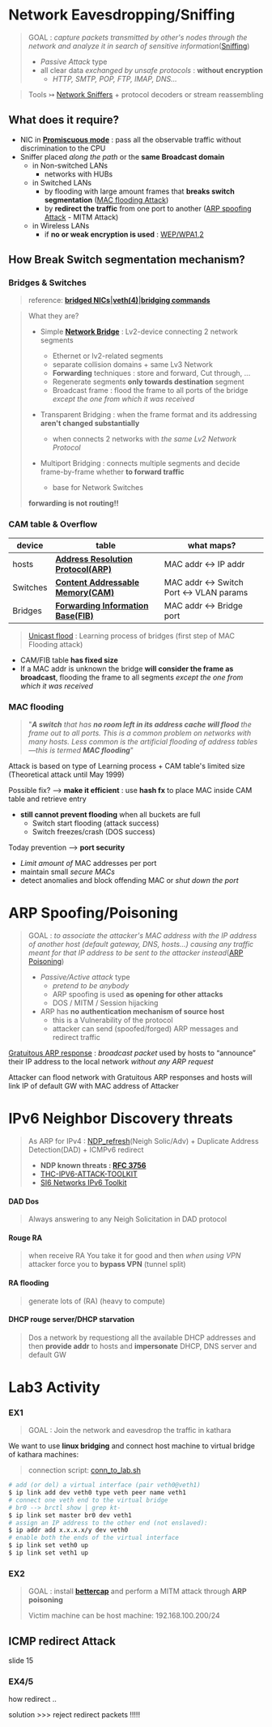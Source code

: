 # Network Eavesdropping/Sniffing 

> GOAL : *capture packets transmitted by other's nodes through the network and analyze it in search of sensitive information*([Sniffing](https://www.tutorialspoint.com/ethical_hacking/ethical_hacking_sniffing.htm)) 
> - *Passive Attack* type
> - all clear data *exchanged by unsafe protocols* : **without encryption**
>   - *HTTP, SMTP, POP, FTP, IMAP, DNS...*

> Tools $\rightarrowtail$ [Network Sniffers](https://www.tutorialspoint.com/ethical_hacking/ethical_hacking_sniffing_tools.htm) + protocol decoders or stream reassembling

## What does it require?

- NIC in **[Promiscuous mode](/Labs/%5B1%5DNetworking%20101%2Bscript.md#Network%20Traffic%20Monitoring)** : pass all the observable traffic without discrimination to the CPU
- Sniffer placed *along the path* or the **same Broadcast domain**
  - in Non-switched LANs
    - networks with HUBs
  - in Switched LANs
    - by flooding with large amount frames that **breaks switch segmentation** ([MAC flooding Attack](https://en.wikipedia.org/wiki/MAC_flooding))
    - by **redirect the traffic** from one port to another ([ARP spoofing Attack](https://en.wikipedia.org/wiki/ARP_spoofing) - MITM Attack)
  - in Wireless LANs 
    - if **no or weak encryption is used** : [WEP/WPA1,2](https://inis.iaea.org/collection/NCLCollectionStore/_Public/46/130/46130069.pdf)

## How Break Switch segmentation mechanism?

### Bridges & Switches 

> reference: **[bridged NICs](https://wiki.debian.org/BridgeNetworkConnections)|[veth(4)](https://man7.org/linux/man-pages/man4/veth.4.html)|[bridging commands](https://developers.redhat.com/articles/2022/04/06/introduction-linux-bridging-commands-and-features#)**

> What they are?
> - Simple **[Network Bridge](https://en.wikipedia.org/wiki/Network_bridge)** : Lv2-device connecting 2 network segments 
>   
>   - Ethernet or lv2-related segments
>   - separate collision domains + same Lv3 Network
>   - **Forwarding** techniques : store and forward, Cut through, ...   
>   - Regenerate segments **only towards destination** segment
>   - Broadcast frame : flood the frame to all ports of the bridge *except the one from which it was received*
> 
> - Transparent Bridging : when the frame format and its addressing **aren't changed substantially**
>   - when connects 2 networks with *the same Lv2 Network Protocol*
>
> - Multiport Bridging : connects multiple segments and decide frame-by-frame whether **to forward traffic**
>   - base for Network Switches 
> 
> **forwarding is not routing!!**

### CAM table & Overflow 

|device|table | what maps? |
|--| --|-- |
|hosts|**[Address Resolution Protocol(ARP)](https://en.wikipedia.org/wiki/Address_Resolution_Protocol)** |MAC addr <-> IP addr|
|Switches|**[Content Addressable Memory(CAM)](https://www.greycampus.com/opencampus/ethical-hacking/arp-and-cam-cable)** | MAC addr <-> Switch Port <-> VLAN params|
|Bridges|**[Forwarding Information Base(FIB)](https://en.wikipedia.org/wiki/Forwarding_information_base)**|MAC addr <-> Bridge port|

> [Unicast flood](https://en.wikipedia.org/wiki/Unicast_flood) : Learning process of bridges (first step of MAC Flooding attack)
- CAM/FIB table **has fixed size**
- If a MAC addr is unknown the bridge **will consider the frame as broadcast**, flooding the frame to all segments *except the one from which it was received*

### MAC flooding

> "***A switch** that has **no room left in its address cache will flood** the frame out to all ports. This is a common problem on networks with many hosts. Less common is the artificial flooding of address tables—this is termed **MAC flooding***"

Attack is based on type of Learning process + CAM table's limited size (Theoretical attack until May 1999)

Possible fix? --> **make it efficient** : use **hash fx** to place MAC inside CAM table and retrieve entry
- **still cannot prevent flooding** when all buckets are full
  - Switch start flooding (attack success)
  - Switch freezes/crash (DOS success)

Today prevention --> **port security**
  - *Limit amount of* MAC addresses per port
  - maintain small *secure MACs* 
  - detect anomalies and block offending MAC or *shut down the port*

# ARP Spoofing/Poisoning

> GOAL : *to associate the attacker's MAC address with the IP address of another host (default gateway, DNS, hosts...) causing any traffic meant for that IP address to be sent to the attacker instead*([ARP Poisoning](https://www.tutorialspoint.com/ethical_hacking/ethical_hacking_arp_poisoning.htm))
> - *Passive/Active attack* type
>   - *pretend to be anybody*
>   - ARP spoofing is used **as opening for other attacks** 
>   - DOS / MITM / Session hijacking  
> - ARP has **no authentication mechanism of source host**
>   - this is a Vulnerability of the protocol
>   - attacker can send (spoofed/forged) ARP messages and redirect traffic

[Gratuitous ARP response](https://www.practicalnetworking.net/series/arp/gratuitous-arp/) : *broadcast packet* used by hosts to “announce” their IP address to the local network *without any ARP request*

Attacker can flood network with Gratuitous ARP responses and hosts will link IP of default GW with MAC address of Attacker

# IPv6 Neighbor Discovery threats

 > As ARP for IPv4 : [NDP_refresh](https://www.computernetworkingnotes.com/networking-tutorials/ipv6-neighbor-discovery-protocol-explained.html)(Neigh Solic/Adv) + Duplicate Address Detection(DAD) + ICMPv6 redirect
 > - **NDP known threats : [RFC 3756](https://datatracker.ietf.org/doc/html/rfc3756)** 
 > - [THC-IPV6-ATTACK-TOOLKIT](https://github.com/vanhauser-thc/thc-ipv6)
 > - [SI6 Networks IPv6 Toolkit](https://github.com/fgont/ipv6toolkit)

#### DAD Dos
> Always answering to any Neigh Solicitation in DAD protocol
#### Rouge RA
> when receive RA You take it for good and then *when using VPN* attacker force you to **bypass VPN** (tunnel split) 
#### RA flooding 
> generate lots of (RA) (heavy to compute)
#### DHCP rouge server/DHCP starvation
> Dos a network by requestiong all the available DHCP addresses and then **provide addr** to hosts and **impersonate** DHCP, DNS server and default GW

# Lab3 Activity

### EX1

> GOAL : Join the network and eavesdrop the traffic in kathara

We want to use **linux bridging** and connect host machine to virtual bridge of kathara machines:

> connection script: [conn_to_lab.sh](/labs/%5B1%5DNetworking%20101%2Bscript.md#Host%20Connection%20Script)
```bash
# add (or del) a virtual interface (pair veth0@veth1)
$ ip link add dev veth0 type veth peer name veth1
# connect one veth end to the virtual bridge
# br0 --> brctl show | grep kt-
$ ip link set master br0 dev veth1
# assign an IP address to the other end (not enslaved):
$ ip addr add x.x.x.x/y dev veth0
# enable both the ends of the virtual interface
$ ip link set veth0 up  
$ ip link set veth1 up  
```

### EX2

> GOAL : install **[bettercap](https://www.cyberpunk.rs/install-mitm-attack-framework-bettercap)** and perform a MITM attack through **ARP poisoning** 
> 
> Victim machine can be host machine: 192.168.100.200/24

## ICMP redirect Attack

slide 15 
### EX4/5
how redirect ..

solution >>> reject redirect packets !!!!!